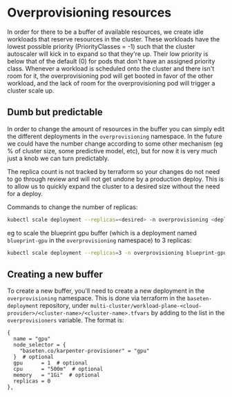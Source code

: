 # Overprovisioning resources

In order for there to be a buffer of available resources, we create idle workloads that reserve resources in the cluster. These workloads have the lowest possible priority (PriorityClasses = -1) such that the cluster autoscaler will kick in to expand so that they're up. Their low priority is below that of the default (0) for pods that don't have an assigned priority class. Whenever a workload is scheduled onto the cluster and there isn't room for it, the overprovisioning pod will get booted in favor of the other workload, and the lack of room for the overprovisioning pod will trigger a cluster scale up.

## Dumb but predictable

In order to change the amount of resources in the buffer you can simply edit the different deployments in the `overprovisioning` namespace. In the future we could have the number change according to some other mechanism (eg % of cluster size, some predictive model, etc), but for now it is very much just a knob we can turn predictably.

The replica count is not tracked by terraform so your changes do not need to go through review and will not get undone by a production deploy. This is to allow us to quickly expand the cluster to a desired size without the need for a deploy.

Commands to change the number of replicas:

```bash
kubectl scale deployment --replicas=<desired> -n overprovisioning <deployment-name>
```

eg to scale the blueprint gpu buffer (which is a deployment named `blueprint-gpu` in the `overprovisioning` namespace) to 3 replicas:

```bash
kubectl scale deployment --replicas=3 -n overprovisioning blueprint-gpu
```

## Creating a new buffer

To create a new buffer, you'll need to create a new deployment in the `overprovisioning` namespace. This is done via terraform in the `baseten-deployment` repository, under `multi-cluster/workload-plane-<cloud-provider>/<cluster-name>/<cluster-name>.tfvars` by adding to the list in the `overprovisioners` variable. The format is:

```hcl
{
  name = "gpu"
  node_selector = {
    "baseten.co/karpenter-provisioner" = "gpu"
  }  # optional
  gpu      = 1  # optional
  cpu      = "500m"  # optional
  memory   = "1Gi"  # optional
  replicas = 0
},
```
